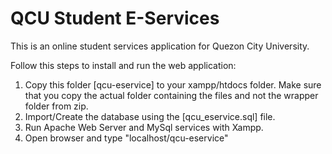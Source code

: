 # QCU Student E-Services
This is an online student services application for Quezon City University.

Follow this steps to install and run the web application:
  1. Copy this folder [qcu-eservice] to your xampp/htdocs folder. Make sure that you copy the actual folder containing the files and not the wrapper folder from zip.
  2. Import/Create the database using the [qcu_eservice.sql] file.
  3. Run Apache Web Server and MySql services with Xampp.
  4. Open browser and type "localhost/qcu-eservice"
